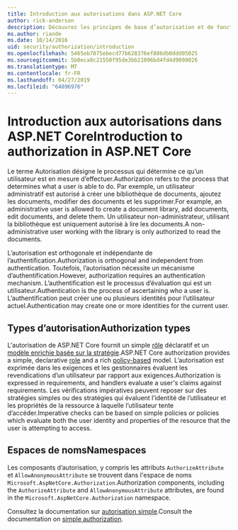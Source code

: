 ```yaml
---
title: Introduction aux autorisations dans ASP.NET Core
author: rick-anderson
description: Découvrez les principes de base d’autorisation et de fonctionne de l’autorisation dans les applications ASP.NET Core.
ms.author: riande
ms.date: 10/14/2016
uid: security/authorization/introduction
ms.openlocfilehash: 5465eb7875ebecd77b628376ef886db0ddd05025
ms.sourcegitcommit: 5b0eca8c21550f95de3bb21096bd4fd4d9098026
ms.translationtype: MT
ms.contentlocale: fr-FR
ms.lasthandoff: 04/27/2019
ms.locfileid: "64896976"
---
```

# <a name="introduction-to-authorization-in-aspnet-core"></a><span data-ttu-id="9c2a0-103">Introduction aux autorisations dans ASP.NET Core</span><span class="sxs-lookup"><span data-stu-id="9c2a0-103">Introduction to authorization in ASP.NET Core</span></span>

<a name="security-authorization-introduction"></a>

<span data-ttu-id="9c2a0-104">Le terme Autorisation désigne le processus qui détermine ce qu’un utilisateur est en mesure d’effectuer.</span><span class="sxs-lookup"><span data-stu-id="9c2a0-104">Authorization refers to the process that determines what a user is able to do.</span></span> <span data-ttu-id="9c2a0-105">Par exemple, un utilisateur administratif est autorisé à créer une bibliothèque de documents, ajoutez les documents, modifier des documents et les supprimer.</span><span class="sxs-lookup"><span data-stu-id="9c2a0-105">For example, an administrative user is allowed to create a document library, add documents, edit documents, and delete them.</span></span> <span data-ttu-id="9c2a0-106">Un utilisateur non-administrateur, utilisant la bibliothèque est uniquement autorisé à lire les documents.</span><span class="sxs-lookup"><span data-stu-id="9c2a0-106">A non-administrative user working with the library is only authorized to read the documents.</span></span>

<span data-ttu-id="9c2a0-107">L’autorisation est orthogonale et indépendante de l’authentification.</span><span class="sxs-lookup"><span data-stu-id="9c2a0-107">Authorization is orthogonal and independent from authentication.</span></span> <span data-ttu-id="9c2a0-108">Toutefois, l’autorisation nécessite un mécanisme d’authentification.</span><span class="sxs-lookup"><span data-stu-id="9c2a0-108">However, authorization requires an authentication mechanism.</span></span> <span data-ttu-id="9c2a0-109">L’authentification est le processus d’évaluation qui est un utilisateur.</span><span class="sxs-lookup"><span data-stu-id="9c2a0-109">Authentication is the process of ascertaining who a user is.</span></span> <span data-ttu-id="9c2a0-110">L’authentification peut créer une ou plusieurs identités pour l’utilisateur actuel.</span><span class="sxs-lookup"><span data-stu-id="9c2a0-110">Authentication may create one or more identities for the current user.</span></span>

## <a name="authorization-types"></a><span data-ttu-id="9c2a0-111">Types d’autorisation</span><span class="sxs-lookup"><span data-stu-id="9c2a0-111">Authorization types</span></span>

<span data-ttu-id="9c2a0-112">L'autorisation de ASP.NET Core fournit un simple [rôle](xref:security/authorization/roles) déclaratif et un [modèle enrichie basée sur la stratégie](xref:security/authorization/policies).</span><span class="sxs-lookup"><span data-stu-id="9c2a0-112">ASP.NET Core authorization provides a simple, declarative [role](xref:security/authorization/roles) and a rich [policy-based](xref:security/authorization/policies) model.</span></span> <span data-ttu-id="9c2a0-113">L’autorisation est exprimée dans les exigences et les gestionnaires évaluent les revendications d’un utilisateur par rapport aux exigences.</span><span class="sxs-lookup"><span data-stu-id="9c2a0-113">Authorization is expressed in requirements, and handlers evaluate a user's claims against requirements.</span></span> <span data-ttu-id="9c2a0-114">Les vérifications impératives peuvent reposer sur des stratégies simples ou des stratégies qui évaluent l’identité de l’utilisateur et les propriétés de la ressource à laquelle l’utilisateur tente d’accéder.</span><span class="sxs-lookup"><span data-stu-id="9c2a0-114">Imperative checks can be based on simple policies or policies which evaluate both the user identity and properties of the resource that the user is attempting to access.</span></span>

## <a name="namespaces"></a><span data-ttu-id="9c2a0-115">Espaces de noms</span><span class="sxs-lookup"><span data-stu-id="9c2a0-115">Namespaces</span></span>

<span data-ttu-id="9c2a0-116">Les composants d’autorisation, y compris les attributs `AuthorizeAttribute` et `AllowAnonymousAttribute` se trouvent dans l'espace de noms `Microsoft.AspNetCore.Authorization`.</span><span class="sxs-lookup"><span data-stu-id="9c2a0-116">Authorization components, including the `AuthorizeAttribute` and `AllowAnonymousAttribute` attributes, are found in the `Microsoft.AspNetCore.Authorization` namespace.</span></span>

<span data-ttu-id="9c2a0-117">Consultez la documentation sur [autorisation simple](xref:security/authorization/simple).</span><span class="sxs-lookup"><span data-stu-id="9c2a0-117">Consult the documentation on [simple authorization](xref:security/authorization/simple).</span></span>
